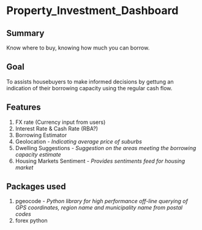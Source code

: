 # Property_Investment_Dashboard
## Summary 
Know where to buy, knowing how much you can borrow.
## Goal 
To assists housebuyers to make informed decisions by gettung an indication of their borrowing capacity using the regular cash flow.
## Features
1. FX rate (Currency input from users)
2. Interest Rate & Cash Rate (RBA?)
3. Borrowing Estimator
4. Geolocation - *Indicating average price of suburbs*
5. Dwelling Suggestions - *Suggestion on the areas meeting the borrowing capacity estimate*
5. Housing Markets Sentiment - *Provides sentiments feed for housing market*
## Packages used
1. pgeocode - *Python library for high performance off-line querying of GPS coordinates, region name and municipality name from postal codes*
2. forex python
